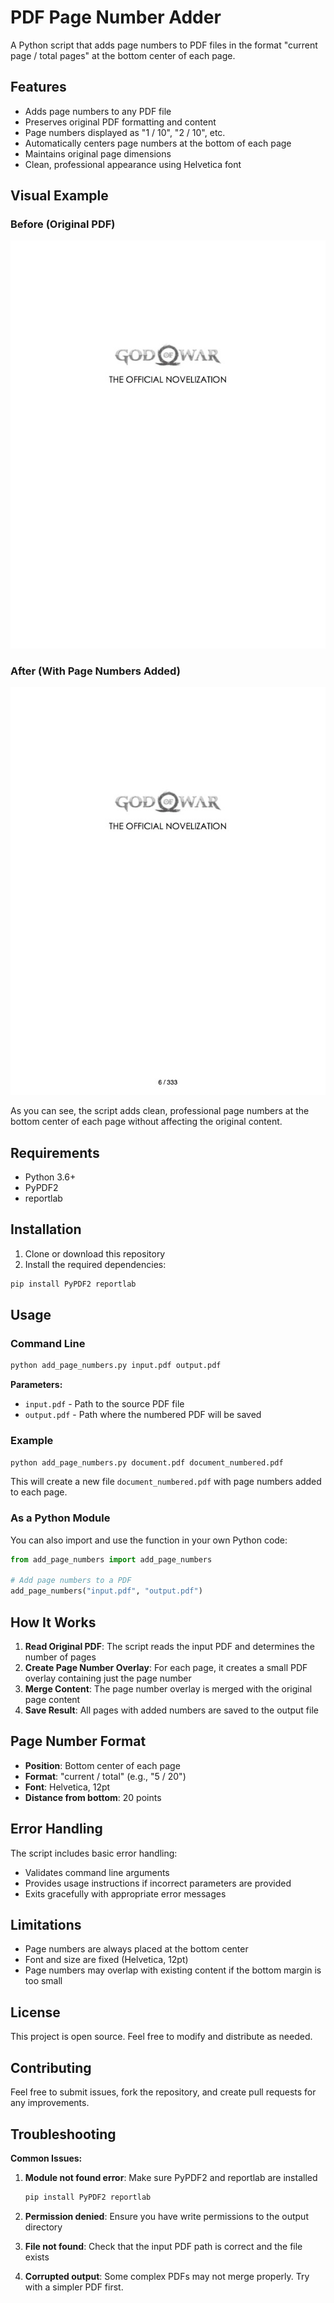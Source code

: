 # PDF Page Number Adder

A Python script that adds page numbers to PDF files in the format "current page / total pages" at the bottom center of each page.

## Features

- Adds page numbers to any PDF file
- Preserves original PDF formatting and content
- Page numbers displayed as "1 / 10", "2 / 10", etc.
- Automatically centers page numbers at the bottom of each page
- Maintains original page dimensions
- Clean, professional appearance using Helvetica font

## Visual Example

### Before (Original PDF)
![Input PDF without page numbers](docs/input.jpg)

### After (With Page Numbers Added)
![Output PDF with page numbers](docs/output.jpg)

As you can see, the script adds clean, professional page numbers at the bottom center of each page without affecting the original content.

## Requirements

- Python 3.6+
- PyPDF2
- reportlab

## Installation

1. Clone or download this repository
2. Install the required dependencies:

```bash
pip install PyPDF2 reportlab
```

## Usage

### Command Line

```bash
python add_page_numbers.py input.pdf output.pdf
```

**Parameters:**
- `input.pdf` - Path to the source PDF file
- `output.pdf` - Path where the numbered PDF will be saved

### Example

```bash
python add_page_numbers.py document.pdf document_numbered.pdf
```

This will create a new file `document_numbered.pdf` with page numbers added to each page.

### As a Python Module

You can also import and use the function in your own Python code:

```python
from add_page_numbers import add_page_numbers

# Add page numbers to a PDF
add_page_numbers("input.pdf", "output.pdf")
```

## How It Works

1. **Read Original PDF**: The script reads the input PDF and determines the number of pages
2. **Create Page Number Overlay**: For each page, it creates a small PDF overlay containing just the page number
3. **Merge Content**: The page number overlay is merged with the original page content
4. **Save Result**: All pages with added numbers are saved to the output file

## Page Number Format

- **Position**: Bottom center of each page
- **Format**: "current / total" (e.g., "5 / 20")
- **Font**: Helvetica, 12pt
- **Distance from bottom**: 20 points

## Error Handling

The script includes basic error handling:
- Validates command line arguments
- Provides usage instructions if incorrect parameters are provided
- Exits gracefully with appropriate error messages

## Limitations

- Page numbers are always placed at the bottom center
- Font and size are fixed (Helvetica, 12pt)
- Page numbers may overlap with existing content if the bottom margin is too small

## License

This project is open source. Feel free to modify and distribute as needed.

## Contributing

Feel free to submit issues, fork the repository, and create pull requests for any improvements.

## Troubleshooting

**Common Issues:**

1. **Module not found error**: Make sure PyPDF2 and reportlab are installed
   ```bash
   pip install PyPDF2 reportlab
   ```

2. **Permission denied**: Ensure you have write permissions to the output directory

3. **File not found**: Check that the input PDF path is correct and the file exists

4. **Corrupted output**: Some complex PDFs may not merge properly. Try with a simpler PDF first.
